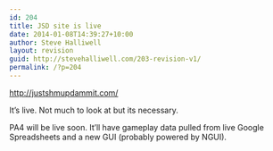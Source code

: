 ```yaml
---
id: 204
title: JSD site is live
date: 2014-01-08T14:39:27+10:00
author: Steve Halliwell
layout: revision
guid: http://stevehalliwell.com/203-revision-v1/
permalink: /?p=204
---
```

<http://justshmupdammit.com/>

It&#8217;s live. Not much to look at but its necessary.

PA4 will be live soon. It&#8217;ll have gameplay data pulled from live Google Spreadsheets and a new GUI (probably powered by NGUI).